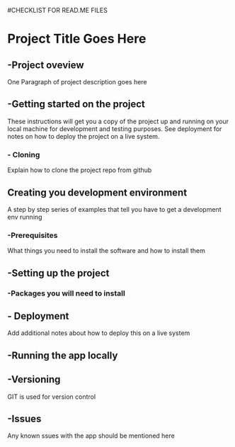 #CHECKLIST FOR READ.ME FILES

# Project Title Goes Here

## -Project oveview
One Paragraph of project description goes here

## -Getting started on the project

These instructions will get you a copy of the project up and running on your local machine for development and testing purposes. See deployment for notes on how to deploy the project on a live system.

### - Cloning

Explain how to clone the project repo from github

## Creating you development environment
A step by step series of examples that tell you have to get a development env running

### -Prerequisites
What things you need to install the software and how to install them

## -Setting up the project

### -Packages you will need to install


## - Deployment
Add additional notes about how to deploy this on a live system

## -Running the app locally

## -Versioning
GIT is used for version control

## -Issues
Any known ssues with the app should be mentioned here
